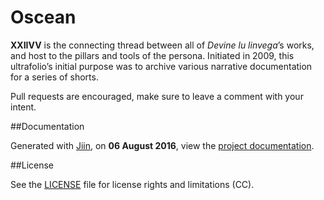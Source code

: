 # Oscean

**XXIIVV** is the connecting thread between all of *Devine lu linvega*’s works, and host to the pillars and tools of the persona. Initiated in 2009, this ultrafolio’s initial purpose was to archive various narrative documentation for a series of shorts.

Pull requests are encouraged, make sure to leave a comment with your intent.

##Documentation

Generated with [Jiin](https://github.com/XXIIVV/Jiin), on **06 August 2016**, view the [project documentation](http://wiki.xxiivv.com/OSCEAN).

##License

See the [LICENSE](https://github.com/neauoire/License/README.md) file for license rights and limitations (CC).
